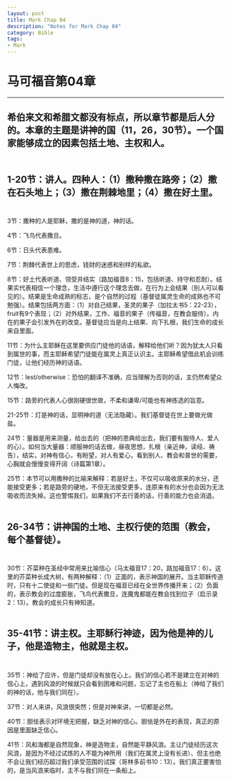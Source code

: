 ```yaml
--- 
layout: post
title: Mark Chap 04
description: "Notes for Mark Chap 04"
category: Bible
tags: 
- Mark
---
```


# 马可福音第04章

----------------

## 希伯来文和希腊文都没有标点，所以章节都是后人分的。本章的主题是讲神的国（11，26，30节）。一个国家能够成立的因素包括土地、主权和人。<br><br>

## 1-20节：讲人。四种人：（1）撒种撒在路旁；（2）撒在石头地上；（3）撒在荆棘地里；（4）撒在好土里。<br><br>

3节：撒种的人是耶稣，撒的是神的道，神的话。<br>

4节：飞鸟代表撒旦。<br>

6节：日头代表患难。<br>

7节：荆棘代表世上的思虑，钱财的迷惑和别样的私欲。<br>

8节：好土代表听道、领受并结实（路加福音8：15，包括听道、持守和忍耐）。结果实代表相信一个理念，生活中遵行这个理念去做，在行为上会结果（别人可以看见的）。结果是生命成熟的标志，是个自然的过程（基督徒属灵生命的成熟也不可勉强）。结果包括两方面：（1）对自己结果，圣灵的果子（加拉太书5：22-23），fruit有9个表现；（2）对外结果，工作、福音的果子（传福音，在教会服侍）。内在的果子会引发外在的改变。基督徒应当是向上结果、向下扎根，我们生命的成长来自里面。<br>

11节：为什么主耶稣在这里要供应门徒他的话语，解释给他们听？因为犹太人只看到属世的事，而主耶稣希望门徒能在属灵上真正认识主。主耶稣希望借此机会训练门徒，让他们经历神的话语。<br>

12节：lest/otherwise：恐怕的翻译不准确，应当理解为否则的话，主仍然希望众人悔改。<br>

15节：路旁的代表人心很刚硬很世故，不柔和谦卑/可能也有神拣选的旨意。<br>

21-25节：灯是神的话，显明神的道（无法隐藏）。我们基督徒在世上要做光做盐。<br>

24节：量器是用来测量，给出去的（把神的恩典给出去，我们要有服侍人、爱人的心）。如何当大量器：顺服神的话去做，昼夜思想，扎根（亲近神，读经、祷告），结实，对神有信心，有盼望，对人有爱心，看到别人、教会和普世的需要，心胸就会慢慢变得开阔（诗篇第1章）。<br>

25节：本节可以用撒种的比喻来解释：若是好土，不仅可以吸收原来的水分，还能接受更多；若是路旁的硬地，不但无法接受更多，连原来有的水分也会因为无法吸收而流失掉。这也警惕我们，如果我们不去行善的话，行善的能力也会消退。<br><br>

## 26-34节：讲神国的土地、主权行使的范围（教会，每个基督徒）。<br><br>

30节：芥菜种在圣经中常用来比喻信心（马太福音17：20，路加福音17：6）。这里的芥菜种长成大树，有两种解释：（1）正面的，表示神国的展开。当主耶稣传道时，只有十二使徒和一些门徒。但是现在福音已经在全世界传播开来；（2）负面的，表示教会的过度膨胀，飞鸟代表撒旦，连魔鬼都能在教会找到位子（启示录2：13）。教会的成长只有神知道。<br><br>

## 35-41节：讲主权。主耶稣行神迹，因为他是神的儿子，他是造物主，他就是主权。<br><br>

35节：神给了应许，但是门徒却没有放在心上。我们的信心若不是建立在对神的信心上，遇到风浪的时候就只会看到困难和问题，忘记了主也在船上（神给了我们的神的话，他与我们同在）。<br>

37节：对人来讲，风浪很突然；但是对神来讲，一切都是必然。<br>

40节：胆怯表示对环境无把握，缺乏对神的信心。胆怯是外在的表现，真正的原因是里面缺乏信心。<br>

41节：风和海都是自然现象，神是造物主，自然能平静风浪。主让门徒经历这次风浪，是因为不经过试炼的人不能为神所用（我们在属灵上没有长进）、但主也绝不会让我们经历超过我们承受范围的试探（哥林多前书10：13）。我们真正要害怕的，是当风浪来临时，主不与我们同在一条船上。
